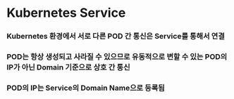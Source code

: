 # Kubernetes Service
### Kubernetes 환경에서 서로 다른 POD 간 통신은 Service를 통해서 연결
### POD는 항상 생성되고 사라질 수 있으므로 유동적으로 변할 수 있는 POD의 IP가 아닌 Domain 기준으로 상호 간 통신
### POD의 IP는 Service의 Domain Name으로 등록됨 

